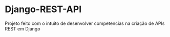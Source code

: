 # Django-REST-API
Projeto feito com o intuito de desenvolver competencias na criação de APIs REST em Django
